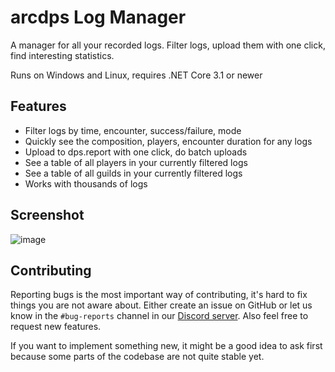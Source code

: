 # arcdps Log Manager
A manager for all your recorded logs. Filter logs, upload them with one click, find interesting statistics.

Runs on Windows and Linux, requires .NET Core 3.1 or newer

## Features

- Filter logs by time, encounter, success/failure, mode
- Quickly see the composition, players, encounter duration for any logs
- Upload to dps.report with one click, do batch uploads
- See a table of all players in your currently filtered logs
- See a table of all guilds in your currently filtered logs
- Works with thousands of logs

## Screenshot

![image](https://user-images.githubusercontent.com/998408/101987958-29908f00-3c97-11eb-951c-806862d169da.png)

## Contributing

Reporting bugs is the most important way of contributing, it's hard to fix things you are
not aware about. Either create an issue on GitHub or let us know in the `#bug-reports`
channel in our [Discord server](https://discord.gg/TnHpN34). Also feel free to request new features.

If you want to implement something new, it might be a good idea to ask first because some parts
of the codebase are not quite stable yet.
